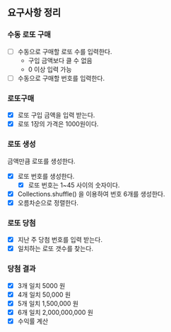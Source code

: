 ## 요구사항 정리

### 수동 로또 구매
- [ ] 수동으로 구매할 로또 수를 입력한다.
  - 구입 금액보다 클 수 없음
  - 0 이상 입력 가능
- [ ] 수동으로 구매할 번호를 입력한다.

### 로또구매
- [x] 로또 구입 금액을 입력 받는다.
- [x] 로또 1장의 가격은 1000원이다.

### 로또 생성
금액만큼 로또를 생성한다.
- [x] 로또 번호를 생성한다.
  - [x] 로또 번호는 1~45 사이의 숫자이다.
- [x] Collections.shuffle() 을 이용하여 번호 6개를 생성한다.
- [x] 오름차순으로 정렬한다.
    
### 로또 당첨
- [x] 지난 주 당첨 번호를 입력 받는다.
- [x] 일치하는 로또 갯수를 찾는다.

### 당첨 결과
- [x] 3개 일치 5000 원
- [x] 4개 일치 50,000 원
- [x] 5개 일치 1,500,000 원
- [x] 6개 일치 2,000,000,000 원
- [x] 수익률 계산